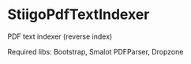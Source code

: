 # StiigoPdfTextIndexer
PDF text indexer (reverse index)

Required libs: Bootstrap, Smalot PDFParser, Dropzone
